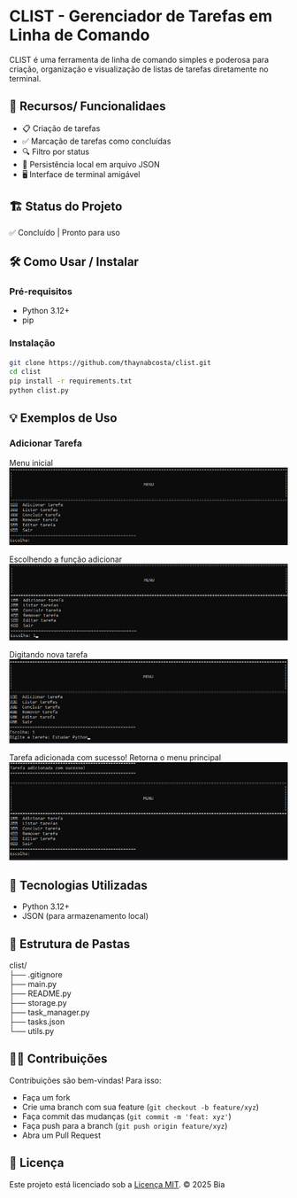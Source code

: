 # CLIST - Gerenciador de Tarefas em Linha de Comando

CLIST é uma ferramenta de linha de comando simples e poderosa para criação, organização e visualização de listas de tarefas diretamente no terminal.

## 🚀 Recursos/ Funcionalidaes

- 📋 Criação de tarefas
- ✅ Marcação de tarefas como concluídas
- 🔍 Filtro por status
- 💾 Persistência local em arquivo JSON
- 🖥️ Interface de terminal amigável

## 🏗️ Status do Projeto

✅ Concluído | Pronto para uso

## 🛠️ Como Usar / Instalar

### Pré-requisitos
- Python 3.12+
- pip

### Instalação
```bash
git clone https://github.com/thaynabcosta/clist.git
cd clist
pip install -r requirements.txt
python clist.py
```

## 💡 Exemplos de Uso

### Adicionar Tarefa

Menu inicial
![Menu Inicial](docs/imagens/menu_inicial.png)

Escolhendo a função adicionar
![Adicionar](docs/imagens/escolha_adicionar.png)

Digitando nova tarefa
![Digitando tarefa](docs/imagens/digitar_tarefa.png)

Tarefa adicionada com sucesso! Retorna o menu principal
![Mensagem de sucesso ao adicionar tarefa](docs/imagens/tarefa_adicionada_com_sucesso.png)

## 🧱 Tecnologias Utilizadas

- Python 3.12+
- JSON (para armazenamento local)

## 📁 Estrutura de Pastas

clist/  
├── .gitignore  
├── main.py  
├── README.py  
├── storage.py  
├── task_manager.py  
├── tasks.json  
└── utils.py  

## 👩‍💻 Contribuições

Contribuições são bem-vindas! Para isso:
- Faça um fork
- Crie uma branch com sua feature (`git checkout -b feature/xyz`)
- Faça commit das mudanças (`git commit -m 'feat: xyz'`)
- Faça push para a branch (`git push origin feature/xyz`)
- Abra um Pull Request

## 📜 Licença

Este projeto está licenciado sob a [Licença MIT](./LICENSE). © 2025 Bia
